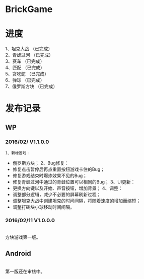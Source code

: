 BrickGame
===

进度
===
1、坦克大战	  （已完成）<br>
2、青蛙过河	  （已完成）<br>
3、赛车	  （已完成）<br>
4、匹配	 （已完成） <br>
5、贪吃蛇	 （已完成）<br>
6、弹球	  （已完成）<br>
7、俄罗斯方块	  （已完成）<br>


发布记录
===
WP
---
### 	  2016/02/	  V1.1.0.0
    1、新增游戏：
* 俄罗斯方块；
    2、Bug修复：
* 修复点击暂停后再点重置按钮游戏卡住的Bug；
* 修复游戏结束时爆炸效果不见的Bug；
* 修复青蛙过河中通过的青蛙位置可以相同的Bug；
    3、UI更新：
* 更换方向键以及开始、声音按钮，增加背景；
    4、调整：
* 调整部分逻辑，减少不必要的屏幕刷新过程；
* 调整坦克大战中创建坦克的时间间隔，将随着速度的增加而缩短；
* 调整打砖块小球移动时间间隔。

### 	  2016/02/11	  V1.0.0.0
<br>方块游戏第一版。

Android
---
<br>第一版还在审核中。
